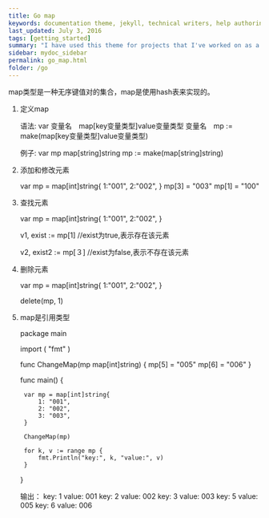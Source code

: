 ```yaml
---
title: Go map
keywords: documentation theme, jekyll, technical writers, help authoring tools, hat replacements
last_updated: July 3, 2016
tags: [getting_started]
summary: "I have used this theme for projects that I've worked on as a professional technical writer."
sidebar: mydoc_sidebar
permalink: go_map.html
folder: /go
---
```


map类型是一种无序键值对的集合，map是使用hash表来实现的。

1. 定义map
  
    语法: 
        var 变量名　map[key变量类型]value变量类型
            变量名　mp := make(map[key变量类型]value变量类型)

    例子:
        var mp map[string]string
        mp := make(map[string]string)

2. 添加和修改元素

    var mp = map[int]string{
        1:"001",
        2:"002",
    }
    mp[3] = "003"
    mp[1] = "100"


3. 查找元素

    var mp = map[int]string{
        1:"001",
        2:"002",
    }

    v1, exist := mp[1]
    //exist为true,表示存在该元素

    v2, exist2 := mp[３]
    //exist为false,表示不存在该元素

4. 删除元素

    var mp = map[int]string{
        1:"001",
        2:"002",
    }

    delete(mp, 1)

5. map是引用类型
    
    package main

    import (
        "fmt"
    )      
    
    func ChangeMap(mp map[int]string) {
        mp[5] = "005"
        mp[6] = "006"
    }

    func main() {

        var mp = map[int]string{
            1: "001",
            2: "002",
            3: "003",
        }

        ChangeMap(mp)

        for k, v := range mp {
            fmt.Println("key:", k, "value:", v)
        }
    }

    输出：
        key: 1 value: 001
        key: 2 value: 002
        key: 3 value: 003
        key: 5 value: 005
        key: 6 value: 006



